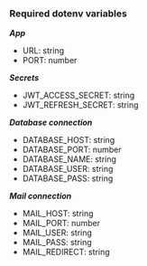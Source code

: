 
### Required dotenv variables

***App***
* URL: string
* PORT: number

***Secrets***
* JWT_ACCESS_SECRET: string
* JWT_REFRESH_SECRET: string

***Database connection***
* DATABASE_HOST: string
* DATABASE_PORT: number
* DATABASE_NAME: string
* DATABASE_USER: string
* DATABASE_PASS: string

***Mail connection***
* MAIL_HOST: string
* MAIL_PORT: number
* MAIL_USER: string
* MAIL_PASS: string
* MAIL_REDIRECT: string
